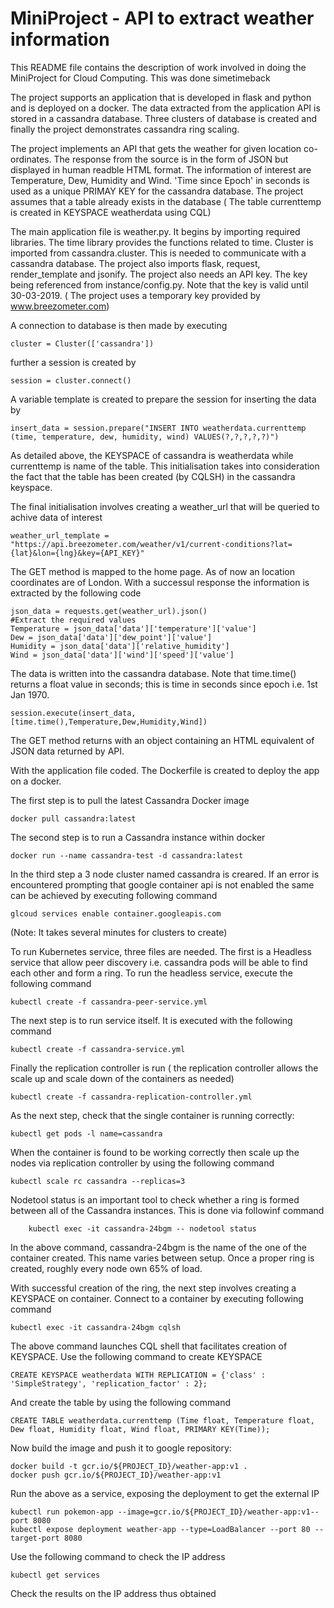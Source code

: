 # MiniProject - API to extract weather information
This README file contains the description of work involved in doing the MiniProject for Cloud Computing.
This was done simetimeback

The project supports an application that is developed in flask and python and is deployed on a docker. The data extracted from the application API is stored in a cassandra database. Three clusters of database is created and finally the project demonstrates cassandra ring scaling.

The project implements an API that gets the weather for given location co-ordinates. The response from the source is in the form of JSON but displayed in human readble HTML format. The information of interest are Temperature, Dew, Humidity and Wind. 'Time since Epoch' in seconds is used as a unique PRIMAY KEY for the cassandra database. The project assumes that a table already exists in the database ( The table currenttemp is created in KEYSPACE weatherdata using CQL)

The main application file is weather.py. It begins by importing required libraries. The time library provides the functions related to time. Cluster is imported from cassandra.cluster. This is needed to communicate with a cassandra database. The project also imports flask, request, render_template and jsonify. The project also needs an API key. The key being referenced from instance/config.py. Note that the key is valid until 30-03-2019. ( The project uses a temporary key provided by www.breezometer.com)

A connection to database is then made by executing

    cluster = Cluster(['cassandra'])
    
further a session is created by
    
    session = cluster.connect()

A variable template is created to prepare the session for inserting the data by

    insert_data = session.prepare("INSERT INTO weatherdata.currenttemp (time, temperature, dew, humidity, wind) VALUES(?,?,?,?,?)")

As detailed above, the KEYSPACE of cassandra is weatherdata while currenttemp is name of the table. This initialisation takes into consideration the fact that the table has been created (by CQLSH) in the cassandra keyspace. 

The final initialisation involves creating a weather_url that will be queried to achive data of interest

    weather_url_template = "https://api.breezometer.com/weather/v1/current-conditions?lat={lat}&lon={lng}&key={API_KEY}"
The GET method is mapped to the home page. As of now an location coordinates are of London. With a successul response the information is extracted by the following code
    
    json_data = requests.get(weather_url).json()
    #Extract the required values
    Temperature = json_data['data']['temperature']['value']
    Dew = json_data['data']['dew_point']['value']
    Humidity = json_data['data']['relative_humidity']
    Wind = json_data['data']['wind']['speed']['value'] 
 
The data is written into the cassandra database. Note that time.time() returns a float value in seconds; this is time in seconds since epoch i.e. 1st Jan 1970. 

    session.execute(insert_data,[time.time(),Temperature,Dew,Humidity,Wind])
 
The GET method returns with an object containing an HTML equivalent of JSON data returned by API.

With the application file coded. The Dockerfile is created to deploy the app on a docker.


The first step is to pull the latest Cassandra Docker image
    
    docker pull cassandra:latest

The second step is to run a Cassandra instance within docker
    
    docker run --name cassandra-test -d cassandra:latest
  
In the third step a 3 node cluster named cassandra is creared. If an error is encountered prompting that google container api is not enabled the same can be achieved by executing following command

    glcoud services enable container.googleapis.com
    
(Note: It takes several minutes for clusters to create)

To run Kubernetes service, three files are needed. The first is a Headless service that allow peer discovery i.e. cassandra pods will be able to find each other and form a ring. To run the headless service, execute the following command

    kubectl create -f cassandra-peer-service.yml
 
 The next step is to run service itself. It is executed with the following command
 
    kubectl create -f cassandra-service.yml
    
 Finally the replication controller is run ( the replication controller allows the scale up and scale down of the containers as needed)
 
    kubectl create -f cassandra-replication-controller.yml
 
 As the next step, check that the single container is running correctly:
 
    kubectl get pods -l name=cassandra
    
When the container is found to be working correctly then scale up the nodes via replication controller by using the following command

    kubectl scale rc cassandra --replicas=3

Nodetool status is an important tool to check whether a ring is formed between all of the Cassandra instances. This is done via followinf command
    
        kubectl exec -it cassandra-24bgm -- nodetool status

In the above command, cassandra-24bgm is the name of the one of the container created. This name varies between setup. Once a proper ring is created, roughly every node own 65% of load.

With successful creation of the ring, the next step involves creating a KEYSPACE on container. Connect to a container by executing following command

    kubectl exec -it cassandra-24bgm cqlsh

The above command launches CQL shell that facilitates creation of KEYSPACE. Use the following command to create KEYSPACE

    CREATE KEYSPACE weatherdata WITH REPLICATION = {'class' : 'SimpleStrategy', 'replication_factor' : 2};
    
And create the table by using the following command

    CREATE TABLE weatherdata.currenttemp (Time float, Temperature float, Dew float, Humidity float, Wind float, PRIMARY KEY(Time));

Now build the image and push it to google repository:

    docker build -t gcr.io/${PROJECT_ID}/weather-app:v1 .
    docker push gcr.io/${PROJECT_ID}/weather-app:v1

Run the above as a service, exposing the deployment to get the external IP

    kubectl run pokemon-app --image=gcr.io/${PROJECT_ID}/weather-app:v1--port 8080
    kubectl expose deployment weather-app --type=LoadBalancer --port 80 --target-port 8080

Use the following command to check the IP address
    
    kubectl get services
  
Check the results on the IP address thus obtained  











 

